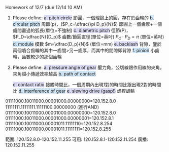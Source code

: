 Homework of 12/7 (due 12/14 10 AM)

1. Please define:
	<span style="background:rgba(74, 82, 199, 0.2)">a. pitch circle</span>
	節圓，一個理論上的圓，存在於齒輪的
<span style="background:rgba(5, 117, 197, 0.2)">	b. circular pitch</span>
	 周節(p)，($P_c=\dfrac{\pi D_p}{N}$) 節圓上一個齒厚+一個齒間畫過的弧長(單位=不強制)
	<span style="background:rgba(74, 82, 199, 0.2)">c. diametric pitch</span>
	徑節(P)， $P_D=\dfrac{N}{D_p}$ 齒數/節圓直徑(單位=英吋)
	$P_{C} \cdot P_{D}=\pi$ (單位=英吋)
<span style="background:rgba(5, 117, 197, 0.2)">	d. module</span>
	模數 $m=\dfrac{D_p}{N}$ (單位=mm)
	<span style="background:rgba(74, 82, 199, 0.2)">e. backlash</span>
	背隙，鑒於兩個嚙合齒輪的其中一齒間>另一齒厚，而其中的間隙即背隙
	<span style="background:rgba(5, 117, 197, 0.2)">f. pinion</span>
	小齒輪，齒數較少的那個齒輪

2. Please define:
	<span style="background:rgba(74, 82, 199, 0.2)">a. pressure angle of gear</span>
	壓力角，公切線跟作用線的夾角，夾角越小傳遞效率越高
	<span style="background:rgba(5, 117, 197, 0.2)">b. path of contact</span>
	
	<span style="background:rgba(74, 82, 199, 0.2)">c. contact ratio</span>
	接觸時間比，一個周期內出現1對的時間比跟出現2對的時間比
	<span style="background:rgba(5, 117, 197, 0.2)">d. interference of gear</span>
	<span style="background:rgba(74, 82, 199, 0.2)">e. slewing drive (gasp!)</span>
蝸桿蝸輪


01111000.10011000.00001000.00000000=120.152.8.0
11111111.11111111.11111100.00000000 (進行AND)
01111000.10011000.00001000.00000000=120.152.8.0
01111000.10011000.00001000.00000001=120.152.8.1
01111000.10011000.00001011.11111110=120.152.8.254
01111000.10011000.00001011.11111111=120.152.8.255

範圍: 120.152.8.0-120.152.11.255
可用: 120.152.8.1-120.152.11.254
廣播: 120.152.11.255




